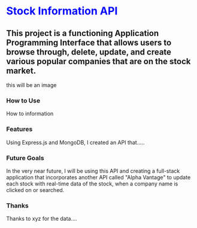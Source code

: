 # <span style="color: blue"> **Stock Information API** </span>

## This project is a functioning Application Programming Interface that allows users to browse through, delete, update, and create various popular companies that are on the stock market.

this will be an image

### How to Use

How to information

### Features

Using Express.js and MongoDB, I created an API that.....

### Future Goals

In the very near future, I will be using this API and creating a full-stack application that incorporates another API called "Alpha Vantage" to update each stock with real-time data of the stock, when a company name is clicked on or searched.

### Thanks

Thanks to xyz for the data....
